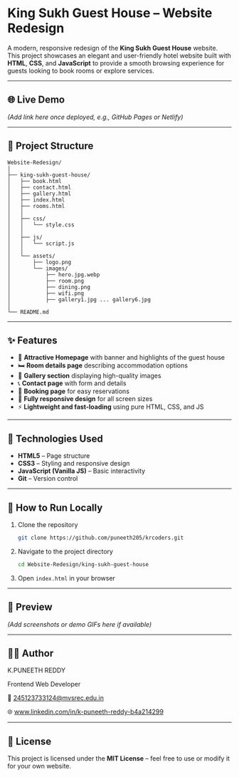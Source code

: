 # King Sukh Guest House – Website Redesign

A modern, responsive redesign of the **King Sukh Guest House** website. This project showcases an elegant and user-friendly hotel website built with **HTML**, **CSS**, and **JavaScript** to provide a smooth browsing experience for guests looking to book rooms or explore services.

---

## 🌐 Live Demo

*(Add link here once deployed, e.g., GitHub Pages or Netlify)*

---

## 📁 Project Structure

```
Website-Redesign/
│
├── king-sukh-guest-house/
│   ├── book.html
│   ├── contact.html
│   ├── gallery.html
│   ├── index.html
│   ├── rooms.html
│   │
│   ├── css/
│   │   └── style.css
│   │
│   ├── js/
│   │   └── script.js
│   │
│   └── assets/
│       ├── logo.png
│       └── images/
│           ├── hero.jpg.webp
│           ├── room.png
│           ├── dining.png
│           ├── wifi.png
│           ├── gallery1.jpg ... gallery6.jpg
│
└── README.md
```

---

## ✨ Features

* 🏨 **Attractive Homepage** with banner and highlights of the guest house
* 🛏️ **Room details page** describing accommodation options
* 📸 **Gallery section** displaying high-quality images
* 📞 **Contact page** with form and details
* 🧾 **Booking page** for easy reservations
* 📱 **Fully responsive design** for all screen sizes
* ⚡ **Lightweight and fast-loading** using pure HTML, CSS, and JS

---

## 🧩 Technologies Used

* **HTML5** – Page structure
* **CSS3** – Styling and responsive design
* **JavaScript (Vanilla JS)** – Basic interactivity
* **Git** – Version control

---

## 🚀 How to Run Locally

1. Clone the repository

   ```bash
   git clone https://github.com/puneeth205/krcoders.git
   ```
2. Navigate to the project directory

   ```bash
   cd Website-Redesign/king-sukh-guest-house
   ```
3. Open `index.html` in your browser

---

## 📸 Preview

*(Add screenshots or demo GIFs here if available)*

---

## 👨‍💻 Author

K.PUNEETH REDDY

Frontend Web Developer

📧 245123733124@mvsrec.edu.in

🌐 www.linkedin.com/in/k-puneeth-reddy-b4a214299

---

## 📄 License

This project is licensed under the **MIT License** – feel free to use or modify it for your own website.
